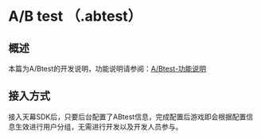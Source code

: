 # A/B test （.abtest）

## 概述

本篇为A/Btest的开发说明，功能说明请参阅：[A/Btest-功能说明](../main-features/ab-test.md)

## 接入方式

接入天幕SDK后，只要后台配置了ABtest信息，完成配置后游戏即会根据配置信息生效进行用户分组，无需进行开发以及开发人员参与。

